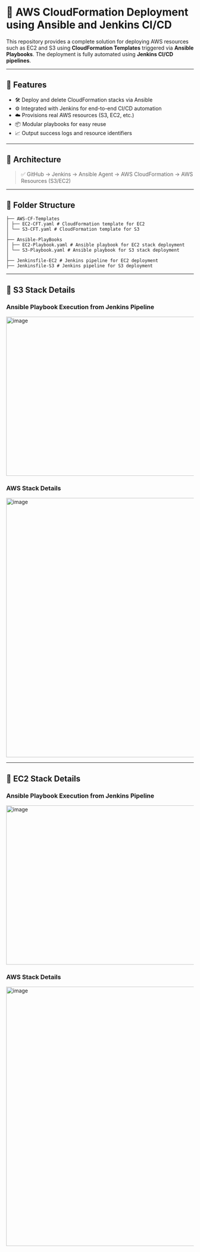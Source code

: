 # 🚀 AWS CloudFormation Deployment using Ansible and Jenkins CI/CD

This repository provides a complete solution for deploying AWS resources such as EC2 and S3 using **CloudFormation Templates** triggered via **Ansible Playbooks**. The deployment is fully automated using **Jenkins CI/CD pipelines**.

---

## 📌 Features

- 🛠️ Deploy and delete CloudFormation stacks via Ansible
- ⚙️ Integrated with Jenkins for end-to-end CI/CD automation
- ☁️ Provisions real AWS resources (S3, EC2, etc.)
- 📦 Modular playbooks for easy reuse
- 📈 Output success logs and resource identifiers

---

## 🧱 Architecture

> ✅ GitHub → Jenkins → Ansible Agent → AWS CloudFormation → AWS Resources (S3/EC2)

---

## 📁 Folder Structure

```
├── AWS-CF-Templates
│ ├── EC2-CFT.yaml # CloudFormation template for EC2
│ └── S3-CFT.yaml # CloudFormation template for S3
│
├── Ansible-PlayBooks
│ ├── EC2-Playbook.yaml # Ansible playbook for EC2 stack deployment
│ └── S3-Playbook.yaml # Ansible playbook for S3 stack deployment
│
├── Jenkinsfile-EC2 # Jenkins pipeline for EC2 deployment
├── Jenkinsfile-S3 # Jenkins pipeline for S3 deployment
```
---

## 🚀 S3 Stack Details

### Ansible Playbook Execution from Jenkins Pipeline

<img width="767" height="426" alt="image" src="https://github.com/user-attachments/assets/44d9af74-c248-45de-92df-1da17e98e3a9" />

### AWS Stack Details

<img width="1299" height="694" alt="image" src="https://github.com/user-attachments/assets/a90d54b5-d718-4fd9-b490-6b80ae3a3231" />

---

## 🚀 EC2 Stack Details

### Ansible Playbook Execution from Jenkins Pipeline

<img width="1299" height="426" alt="image" src="https://github.com/user-attachments/assets/1719ed1a-1a18-4276-b4a2-302e8f9a7a89" />

### AWS Stack Details

<img width="1299" height="694" alt="image" src="https://github.com/user-attachments/assets/359d102a-ae26-4f2c-9dff-f25847124ae6" />


